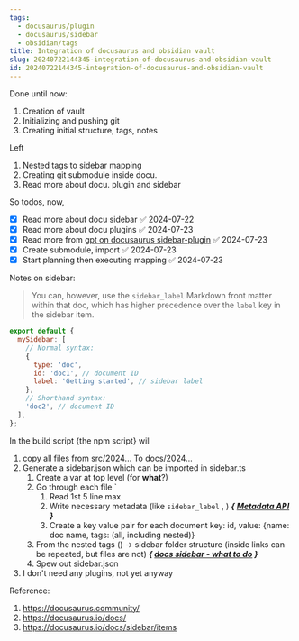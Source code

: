 ```yaml
---
tags:
  - docusaurus/plugin
  - docusaurus/sidebar
  - obsidian/tags
title: Integration of docusaurus and obsidian vault
slug: 20240722144345-integration-of-docusaurus-and-obsidian-vault
id: 20240722144345-integration-of-docusaurus-and-obsidian-vault
---
```

Done until now:
1. Creation of vault
2. Initializing and pushing git
3. Creating initial structure, tags, notes

Left
1. Nested tags to sidebar mapping
2. Creating git submodule inside docu.
3. Read more about docu. plugin and sidebar

So todos, now, 
- [x] Read more about docu sidebar ✅ 2024-07-22
- [x] Read more about docu plugins ✅ 2024-07-23
- [x] Read more from [gpt on docusaurus sidebar-plugin](/notes/20240722005751-gpt-on-docusaurus-sidebar-plugin) ✅ 2024-07-23
- [x] Create submodule, import ✅ 2024-07-23
- [x] Start planning then executing mapping ✅ 2024-07-23

Notes on sidebar:

>You can, however, use the `sidebar_label` Markdown front matter within that doc, which has higher precedence over the `label` key in the sidebar item.
```js
export default {
  mySidebar: [
    // Normal syntax:
    {
      type: 'doc',
      id: 'doc1', // document ID
      label: 'Getting started', // sidebar label
    },
    // Shorthand syntax:
    'doc2', // document ID
  ],
};
```
In the build script {the npm script} will
1. copy all files from src/2024... To docs/2024...
2. Generate a sidebar.json which can be imported in sidebar.ts
	1. Create a var at top level (for **what**?)
	2. Go through each file `
		1. Read 1st 5 line max
		2. Write necessary metadata (like `sidebar_label` , ) ***{ [Metadata API](https://docusaurus.io/docs/api/plugins/@docusaurus/plugin-content-docs#markdown-front-matter) }***
		3. Create a key value pair for each document key: id, value: {name: doc name, tags: (all, including nested)}
	3. From the nested tags () -> sidebar folder structure (inside links can be repeated, but files are not) ***{ [docs sidebar - what to do](/notes/20240722160139-docs-sidebar---what-to-do) }***
	4. Spew out sidebar.json
3. I don't need any plugins, not yet anyway



Reference:
1. https://docusaurus.community/
2. https://docusaurus.io/docs/
3. https://docusaurus.io/docs/sidebar/items
